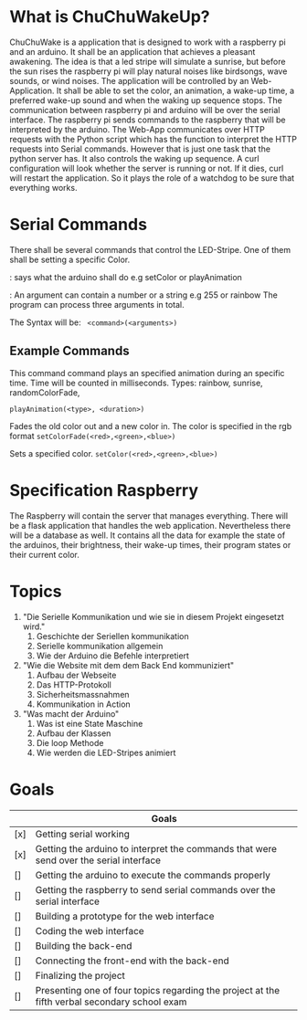 # What is ChuChuWakeUp?

ChuChuWake is a application that is designed to work with a raspberry pi and an arduino. It shall be an application that achieves a pleasant awakening. The idea is that a led stripe will simulate a sunrise, but before the sun rises the raspberry pi will play natural noises like birdsongs, wave sounds, or wind noises. The application will be controlled by an Web-Application. It shall be able to set the color, an animation, a wake-up time, a preferred wake-up sound and when the waking up sequence stops. The communication between raspberry pi and arduino will be over the serial interface. The raspberry pi sends commands to the raspberry that will be interpreted by the arduino. The Web-App communicates over HTTP requests with the Python script which has the function to interpret the HTTP requests into Serial commands. However that is just one task that the python server has. It also controls the waking up sequence. A curl configuration will look whether the server is running or not. If it dies, curl will restart the application. So it plays the role of a watchdog to be sure that everything works.

# Serial Commands

There shall be several commands that control the LED-Stripe. One of them shall be setting a specific Color. 

<command> : says what the arduino shall do e.g setColor or playAnimation

<argument> : An argument can contain a number or a string e.g 255 or rainbow
							The program can process three arguments in total.

The Syntax will be:
` <command>(<arguments>)`

## Example Commands

This command command plays an specified animation during an specific time. 
Time will be counted in milliseconds.
Types:
	rainbow,
	sunrise,
	randomColorFade,

`playAnimation(<type>, <duration>)`

Fades the old color out and a new color in. The color is specified in the rgb format
`setColorFade(<red>,<green>,<blue>)`

Sets a specified color.
`setColor(<red>,<green>,<blue>)`

# Specification Raspberry

The Raspberry will contain the server that manages everything. There will be a flask application that handles the web application. Nevertheless there will be a database as well. It contains all the data for example the state of the arduinos, their brightness, their wake-up times, their program states or their current color.

# Topics

1. "Die Serielle Kommunikation und wie sie in diesem Projekt eingesetzt wird."
   1. Geschichte der Seriellen kommunikation
   2. Serielle kommunikation allgemein
   3. Wie der Arduino die Befehle interpretiert
2. "Wie die Website mit dem dem Back End kommuniziert"
   1. Aufbau der Webseite
   2. Das HTTP-Protokoll
   3. Sicherheitsmassnahmen
   4. Kommunikation in Action
3. "Was macht der Arduino"
   1. Was ist eine State Maschine
   2. Aufbau der Klassen
   3. Die loop Methode
   4. Wie werden die LED-Stripes animiert

# Goals

|      | Goals                                                        |
| :--- | ------------------------------------------------------------ |
| [x]  | Getting serial working                                       |
| [x]  | Getting the arduino to interpret the commands that were send over the serial interface |
| []   | Getting the arduino to execute the commands properly         |
| []   | Getting the raspberry to send serial commands over the serial interface |
| []   | Building a prototype for the web interface                   |
| []   | Coding the web interface                                     |
| []   | Building the back-end                                        |
| []   | Connecting the front-end with the back-end                   |
| []   | Finalizing the project                                       |
| []   | Presenting one of four topics regarding the project at the fifth verbal secondary school exam |